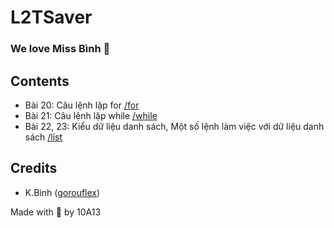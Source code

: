 # L2TSaver
### We love Miss Bình 🥰

## Contents

- Bài 20: Câu lệnh lặp for [/for](for)
- Bài 21: Câu lệnh lặp while [/while](while)
- Bài 22, 23: Kiểu dữ liệu danh sách, Một số lệnh làm việc với dữ liệu danh sách [/list](list)

## Credits

- K.Bình ([gorouflex](https://github.com/gorouflex))

Made with 💖 by 10A13
